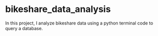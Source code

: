 # bikeshare_data_analysis
In this project, I analyze bikeshare data using a python terminal code to query a database.
